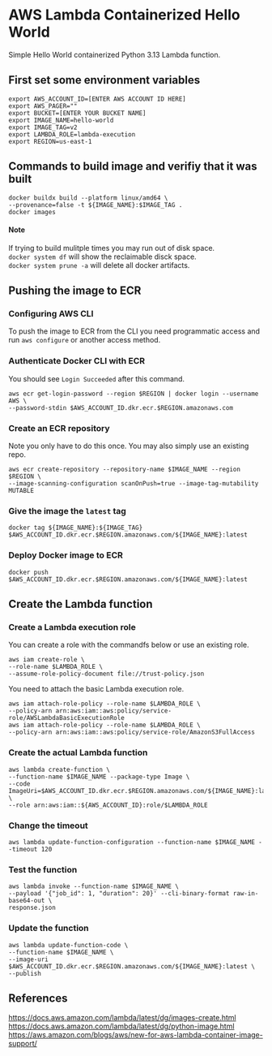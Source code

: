 # AWS Lambda Containerized Hello World
Simple Hello World containerized Python 3.13 Lambda function.


## First set some environment variables
```shell
export AWS_ACCOUNT_ID=[ENTER AWS ACCOUNT ID HERE]
export AWS_PAGER=""
export BUCKET=[ENTER YOUR BUCKET NAME]
export IMAGE_NAME=hello-world
export IMAGE_TAG=v2
export LAMBDA_ROLE=lambda-execution
export REGION=us-east-1
```

## Commands to build image and verifiy that it was built
```shell
docker buildx build --platform linux/amd64 \
--provenance=false -t ${IMAGE_NAME}:$IMAGE_TAG .
docker images 
```

#### Note
If trying to build mulitple times you may run out of disk space.   
`docker system df` will show the reclaimable disck space.   
`docker system prune -a` will delete all docker artifacts.   

## Pushing the image to ECR
### Configuring AWS CLI
To push the image to ECR from the CLI you need programmatic access and run `aws configure` 
or another access method.

### Authenticate Docker CLI with ECR
You should see `Login Succeeded` after this command.
```shell
aws ecr get-login-password --region $REGION | docker login --username AWS \
--password-stdin $AWS_ACCOUNT_ID.dkr.ecr.$REGION.amazonaws.com
```

### Create an ECR repository
Note you only have to do this once. You may also simply use an existing repo.
```shell
aws ecr create-repository --repository-name $IMAGE_NAME --region $REGION \
--image-scanning-configuration scanOnPush=true --image-tag-mutability MUTABLE
```

### Give the image the `latest` tag
```shell
docker tag ${IMAGE_NAME}:${IMAGE_TAG} $AWS_ACCOUNT_ID.dkr.ecr.$REGION.amazonaws.com/${IMAGE_NAME}:latest
```

### Deploy Docker image to ECR
```shell 
docker push $AWS_ACCOUNT_ID.dkr.ecr.$REGION.amazonaws.com/${IMAGE_NAME}:latest
```

## Create the Lambda function

### Create a Lambda execution role
You can create a role with the commandfs below or use an existing role.
```shell
aws iam create-role \
--role-name $LAMBDA_ROLE \
--assume-role-policy-document file://trust-policy.json
```
You need to attach the basic Lambda execution role.
```shell
aws iam attach-role-policy --role-name $LAMBDA_ROLE \
--policy-arn arn:aws:iam::aws:policy/service-role/AWSLambdaBasicExecutionRole
aws iam attach-role-policy --role-name $LAMBDA_ROLE \
--policy-arn arn:aws:iam::aws:policy/service-role/AmazonS3FullAccess
```

### Create the actual Lambda function
```shell
aws lambda create-function \
--function-name $IMAGE_NAME --package-type Image \
--code ImageUri=$AWS_ACCOUNT_ID.dkr.ecr.$REGION.amazonaws.com/${IMAGE_NAME}:latest \
--role arn:aws:iam::${AWS_ACCOUNT_ID}:role/$LAMBDA_ROLE
```

### Change the timeout
```shell
aws lambda update-function-configuration --function-name $IMAGE_NAME --timeout 120
```

### Test the function
```shell
aws lambda invoke --function-name $IMAGE_NAME \
--payload '{"job_id": 1, "duration": 20}' --cli-binary-format raw-in-base64-out \
response.json
```

### Update the function
```shell
aws lambda update-function-code \
--function-name $IMAGE_NAME \
--image-uri $AWS_ACCOUNT_ID.dkr.ecr.$REGION.amazonaws.com/${IMAGE_NAME}:latest \
--publish
```


## References
https://docs.aws.amazon.com/lambda/latest/dg/images-create.html    
https://docs.aws.amazon.com/lambda/latest/dg/python-image.html    
https://aws.amazon.com/blogs/aws/new-for-aws-lambda-container-image-support/
